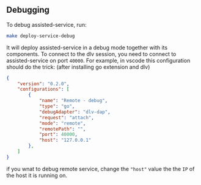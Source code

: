 ## Debugging

To debug assisted-service, run:

```bash
make deploy-service-debug
```

It will deploy assisted-service in a debug mode together with its components. To connect to the dlv session, you need to connect to assisted-service on port `40000`. For example, in vscode this configuration should do the trick: (after installing go extension and dlv)

```json
{
    "version": "0.2.0",
    "configurations": [
        {
            "name": "Remote - debug",
            "type": "go",
            "debugAdapter": "dlv-dap",
            "request": "attach",
            "mode": "remote",
            "remotePath": "",
            "port": 40000,
            "host": "127.0.0.1"
        },
    ]
}
```

if you wnat to debug remote service, change the `"host"` value the the `IP` of the host it is running on.

